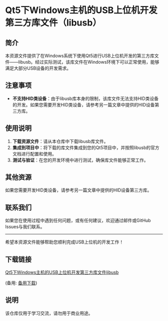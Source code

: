 # Qt5下Windows主机的USB上位机开发第三方库文件（libusb）

## 简介

本资源文件提供了在Windows系统下使用Qt5进行USB上位机开发的第三方库文件——libusb。经过实际测试，该库文件在Windows环境下可以正常使用，能够满足大部分USB设备的开发需求。

## 注意事项

- **不支持HID类设备**：由于libusb库本身的限制，该库文件无法支持HID类设备的开发。如果您需要开发HID类设备，请参考另一篇文章中提供的HID设备第三方库。

## 使用说明

1. **下载资源文件**：请从本仓库中下载libusb库文件。
2. **集成到项目中**：将下载的库文件集成到您的Qt5项目中，并按照libusb的官方文档进行配置和使用。
3. **测试与验证**：在您的开发环境中进行测试，确保库文件能够正常工作。

## 其他资源

如果您需要开发HID类设备，请参考另一篇文章中提供的HID设备第三方库。

## 联系我们

如果您在使用过程中遇到任何问题，或有任何建议，欢迎通过邮件或GitHub Issues与我们联系。

---

希望本资源文件能够帮助您顺利完成USB上位机的开发工作！

## 下载链接
[Qt5下Windows主机的USB上位机开发第三方库文件libusb](https://pan.quark.cn/s/99d86074d407) 

(备用: [备用下载](https://pan.baidu.com/s/1U-jbcvUbDlfi2I4Js4b6Qg?pwd=kppa))

## 说明

该仓库仅用于学习交流，请勿用于商业用途。
